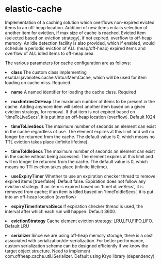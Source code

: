 # elastic-cache
Implementation of a caching solution which overflows non-expired evicted items to an off-heap location.
Addition of new items entails selection of another item for eviction, if max size of cache is reached. Evicted item (selected based on eviction strategy), if not expired, overflow to off-heap memory. An idle detection facility is also provided, which if enabled, would schedule a periodic eviction of ALL (heap/off-heap) expired items and overflow of ALL idled items to off-heap area. 

The various parameters for cache configuration are as follows:<p>
<p><li>
<b>class</b>
	The custom class implementing esutdal.javanotes.cache.VirtualMemCache, which will be used for item loading
	on cache miss. Required
<p><li>	
<b>name</b>
	A named identifier for loading the cache class. Required

<p><li>	
<b>maxEntriesOnHeap</b>
	The maximum number of items to be present in the cache. Adding anymore item will 
	select another item based on a given eviction strategy, for removal. If that item is not expired based on 'timeToLiveSecs',
	it is put into an off-heap location (overflow). Default 1024

<p><li>	
<b>timeToLiveSecs</b>
	The maximum number of seconds an element can exist in the cache regardless of use. 
	The element expires at this limit and will no longer be returned from the cache. 
	The default value is 0, which means no TTL eviction takes place (infinite lifetime).
<p><li>	
<b>timeToIdleSecs</b>
	The maximum number of seconds an element can exist in the cache without being accessed. 
	The element expires at this limit and will no longer be returned from the cache. 
	The default value is 0, which means no TTI eviction takes place (infinite lifetime).
<p><li>	
<b>useExpiryTimer</b>
	Whether to use an expiration checker thread to remove expired items [true/false]. Default false.
	Expiration does not follow any eviction strategy. If an item is expired based on 'timeToLiveSecs', 
	it is removed from cache; if an item is idled based on 'timeToIdleSecs', it is put into an off-heap location (overflow)
<p><li>	
<b>expiryTimerIntervalSecs</b>
	If expiration checker thread is used, the interval after which each run will happen. Default 3600.
<p><li>	
<b>evictionStrategy</b>
	Cache element eviction strategy: LRU,LFU,FIFO,LIFO. Default LRU
<p><li>	
<b>serializer</b>
	Since we are using off-heap memory storage, there is a cost associated with serialization/de-serialization. 
	For better performance, custom serialization scheme can be designed efficiently if we know the 
	target object structure. Need to implement com.offheap.cache.util.ISerializer. 
	Default using Kryo library (dependency)

